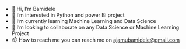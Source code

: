 - 👋 Hi, I’m Bamidele
- 👀 I’m interested in Python and power Bi project
- 🌱 I’m currently learning Machine Learning and Data Science
- 💞️ I’m looking to collaborate on any Data Science or Machine Learning Project
- 📫 How to reach me you can reach me on ajamubamidele@gmail.com 

<!---
Bams2019/Bams2019 is a ✨ special ✨ repository because its `README.md` (this file) appears on your GitHub profile.
You can click the Preview link to take a look at your changes.
--->
